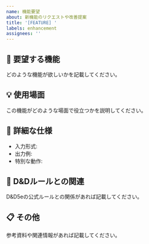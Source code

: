 ```yaml
---
name: 機能要望
about: 新機能のリクエストや改善提案
title: '[FEATURE] '
labels: enhancement
assignees: ''
---
```


## 🌟 要望する機能
どのような機能が欲しいかを記載してください。

## 💡 使用場面
この機能がどのような場面で役立つかを説明してください。

## 📝 詳細な仕様
- 入力形式: 
- 出力例: 
- 特別な動作: 

## 🎲 D&Dルールとの関連
D&D5eの公式ルールとの関係があれば記載してください。

## 📋 その他
参考資料や関連情報があれば記載してください。 